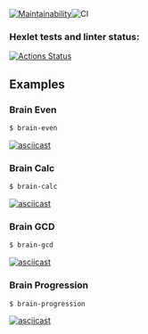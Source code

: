 [![Maintainability](https://api.codeclimate.com/v1/badges/646ac0b48d386bdf9328/maintainability)](https://codeclimate.com/github/f4hr/frontend-project-lvl1/maintainability)![CI](https://github.com/f4hr/frontend-project-lvl1/workflows/CI/badge.svg)
### Hexlet tests and linter status:
[![Actions Status](https://github.com/f4hr/frontend-project-lvl1/workflows/hexlet-check/badge.svg)](https://github.com/f4hr/frontend-project-lvl1/actions)

## Examples

### Brain Even

```sh
$ brain-even
```

[![asciicast](https://asciinema.org/a/H68BxTKc2CZFz9G2BfA15GE6g.svg)](https://asciinema.org/a/H68BxTKc2CZFz9G2BfA15GE6g)

### Brain Calc

```sh
$ brain-calc
```

[![asciicast](https://asciinema.org/a/fIU53KsCUErRF3YtU1Jty7O9b.svg)](https://asciinema.org/a/fIU53KsCUErRF3YtU1Jty7O9b)

### Brain GCD

```sh
$ brain-gcd
```

[![asciicast](https://asciinema.org/a/c4Fed952YJnabPeCbmdtfMwCF.svg)](https://asciinema.org/a/c4Fed952YJnabPeCbmdtfMwCF)

### Brain Progression

```sh
$ brain-progression
```

[![asciicast](https://asciinema.org/a/H6b8EXVFub1tqE3Ti97FT9LSL.svg)](https://asciinema.org/a/H6b8EXVFub1tqE3Ti97FT9LSL)